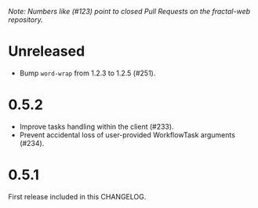 *Note: Numbers like (\#123) point to closed Pull Requests on the fractal-web repository.*


# Unreleased

* Bump `word-wrap` from 1.2.3 to 1.2.5 (\#251).

# 0.5.2

* Improve tasks handling within the client (\#233).
* Prevent accidental loss of user-provided WorkflowTask arguments (\#234).

# 0.5.1

First release included in this CHANGELOG.
